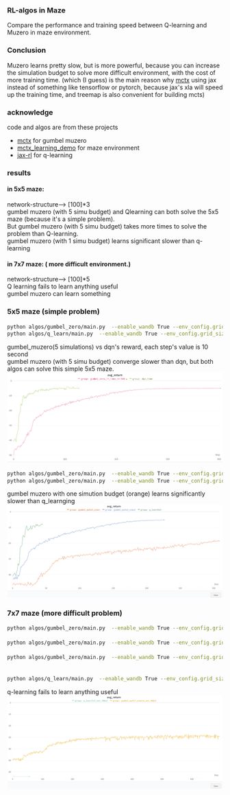 ###  RL-algos in Maze
Compare the performance and training speed between Q-learning and Muzero in maze environment.       
### Conclusion
Muzero learns pretty slow, but is more powerful, because you can increase the simulation budget to solve more difficult environment, with the cost of more training time.  (which (I guess) is the main reason why [mctx](https://github.com/google-deepmind/mctx) using jax instead of something like tensorflow or pytorch, because jax's xla will speed up the training time, and treemap is also convenient for building mcts)       
### acknowledge     
code and algos are from these projects
- [mctx](https://github.com/google-deepmind/mctx)  for gumbel muzero
- [mctx_learning_demo](https://github.com/kenjyoung/mctx_learning_demo)  for maze environment
- [jax-rl](https://github.com/erees1/jax-rl)  for q-learning     
     
### results
#### in 5x5 maze:    
network-structure--> [100]*3      
gumbel muzero (with 5 simu budget) and Qlearning can both solve the 5x5 maze (because it's a simple problem).       
But gumbel muzero (with 5 simu budget) takes more times to solve the problem than Q-learning.    
gumbel muzero (with 1 simu budget) learns significant slower than q-learning
#### in 7x7 maze: ( more difficult environment.)
network-structure--> [100]*5      
Q learning fails to learn anything useful            
gumbel muzero can learn something     

### 5x5 maze  (simple problem)

```sh
python algos/gumbel_zero/main.py  --enable_wandb True --env_config.grid_size 5 --num_simulations 5 --algo gumbel_mu5x5_simu5
python algos/q_learn/main.py  --enable_wandb True --env_config.grid_size 5 --algo q_learn5x5
```
gumbel_muzero(5 simulations) vs dqn's reward,  each step's value is 10 second    
gumbel muzero (with 5 simu budget) converge slower than dqn, but both algos can solve this simple 5x5 maze.                       
<img src="assets/gumbel_q_learn.png" alt= “” width="800px" >

```sh
python algos/gumbel_zero/main.py  --enable_wandb True --env_config.grid_size 5 --num_simulations 3 --algo gumbel_mu5x5_simu3
python algos/gumbel_zero/main.py  --enable_wandb True --env_config.grid_size 5 --num_simulations 1 --algo gumbel_mu5x5_simu1
```
gumbel muzero with one simution budget (orange) learns significantly slower than q_learnging   
<img src="assets/simu_3_1.png" alt= “” width="800px" >
### 7x7 maze  (more difficult problem)


```sh
python algos/gumbel_zero/main.py  --enable_wandb True --env_config.grid_size 7 --num_hidden_layers 5 --num_simulations 16  --algo gumbel_mu7x7_simu16_net_100x5

python algos/gumbel_zero/main.py  --enable_wandb True --env_config.grid_size 7 --num_hidden_layers 5 --num_simulations 8  --algo gumbel_mu7x7_simu8_net_100x5

python algos/gumbel_zero/main.py  --enable_wandb True --env_config.grid_size 7 --num_hidden_layers 5 --num_simulations 4  --algo gumbel_mu7x7_simu4_net_100x5


python algos/q_learn/main.py  --enable_wandb True --env_config.grid_size 7 --n_layers 5  --algo q_learn7x7_net_100x5 
```

q-learning fails to learn anything useful     
<img src="assets/7x7.png" alt= “” width="800px" >